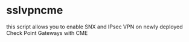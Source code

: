 # sslvpncme

this script allows you to enable SNX and IPsec VPN on newly deployed Check Point Gateways with CME
